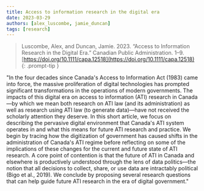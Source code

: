 ```yaml
---
title: Access to information research in the digital era
date: 2023-03-29
authors: [alex_luscombe, jamie_duncan]
tags: [research]
---
```


> Luscombe, Alex, and Duncan, Jamie. 2023. “Access to Information Research in the Digital Era.” Canadian Public Administration. 1–9. [https://doi.org/10.1111/capa.12518](https://doi.org/10.1111/capa.12518)
{: .prompt-tip }

"In the four decades since Canada's Access to Information Act (1983) came into force, the massive proliferation of digital technologies has prompted significant transformations in the operations of modern governments. The impacts of this digital era on access to information (ATI) research in Canada—by which we mean both research on ATI law (and its administration) as well as research using ATI law (to generate data)—have not received the scholarly attention they deserve. In this short article, we focus on describing the pervasive digital environment that Canada's ATI system operates in and what this means for future ATI research and practice. We begin by tracing how the digitization of government has caused shifts in the administration of Canada's ATI regime before reflecting on some of the implications of these changes for the current and future state of ATI research. A core point of contention is that the future of ATI in Canada and elsewhere is productively understood through the lens of data politics—the notion that all decisions to collect, share, or use data are intractably political (Bigo et al., 2019). We conclude by proposing several research questions that can help guide future ATI research in the era of digital government."



